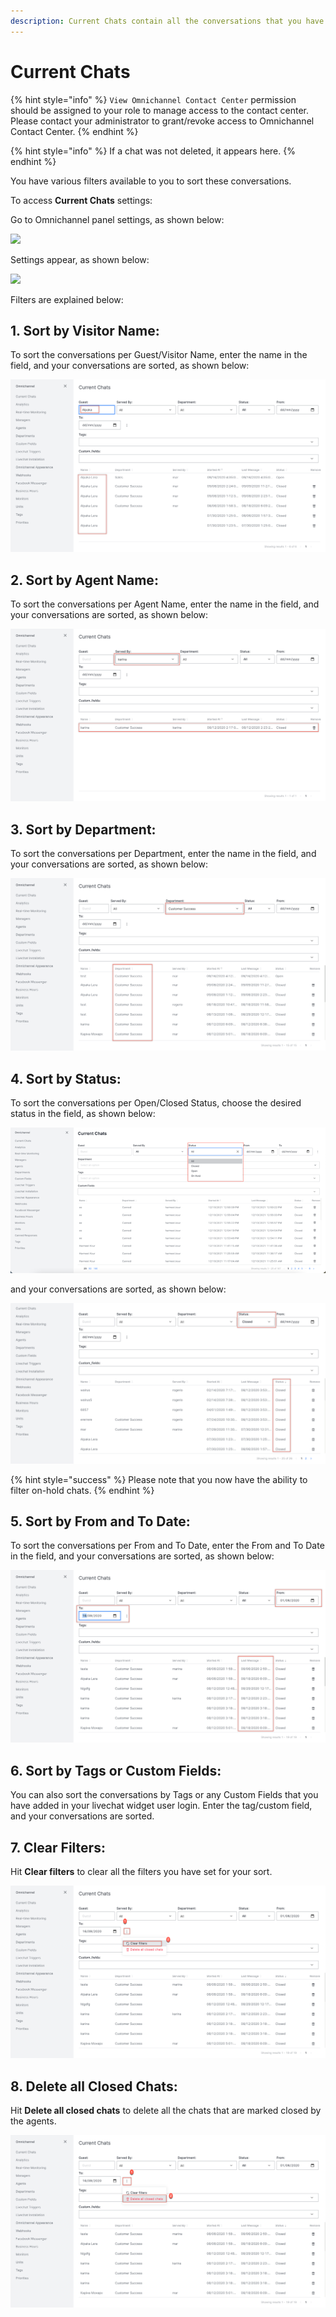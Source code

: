 ```yaml
---
description: Current Chats contain all the conversations that you have received.
---
```


# Current Chats

{% hint style="info" %}
`View Omnichannel Contact Center` permission should be assigned to your role to manage access to the contact center. Please contact your administrator to grant/revoke access to Omnichannel Contact Center.
{% endhint %}

{% hint style="info" %}
If a chat was not deleted, it appears here.
{% endhint %}

You have various filters available to you to sort these conversations.

To access **Current Chats** settings:

Go to Omnichannel panel settings, as shown below:

![](../../.gitbook/assets/2021-12-12\_16-43-07.png)

Settings appear, as shown below:

![](../../.gitbook/assets/2021-12-12\_16-51-49.png)

Filters are explained below:

## 1. Sort by Visitor Name:

To sort the conversations per Guest/Visitor Name, enter the name in the field, and your conversations are sorted, as shown below:

![](<../../.gitbook/assets/2 (3).png>)

## 2. Sort by Agent Name:

To sort the conversations per Agent Name, enter the name in the field, and your conversations are sorted, as shown below:

![](<../../.gitbook/assets/3 (3).png>)

## 3. Sort by Department:

To sort the conversations per Department, enter the name in the field, and your conversations are sorted, as shown below:

![](<../../.gitbook/assets/4 (3).png>)

## 4. Sort by Status:

To sort the conversations per Open/Closed Status, choose the desired status in the field, as shown below:

![](../../.gitbook/assets/purpledevil50550.png)

and your conversations are sorted, as shown below:

![](<../../.gitbook/assets/6 (3).png>)

{% hint style="success" %}
Please note that you now have the ability to filter on-hold chats.
{% endhint %}

## 5. Sort by From and To Date:

To sort the conversations per From and To Date, enter the From and To Date in the field, and your conversations are sorted, as shown below:

![](<../../.gitbook/assets/7 (3).png>)

## 6. Sort by Tags or Custom Fields:

You can also sort the conversations by Tags or any Custom Fields that you have added in your livechat widget user login. Enter the tag/custom field, and your conversations are sorted.

## 7. Clear Filters:

Hit **Clear filters** to clear all the filters you have set for your sort.

![](<../../.gitbook/assets/8 (2).png>)

## 8. Delete all Closed Chats:

Hit **Delete all closed chats** to delete all the chats that are marked closed by the agents.

![](<../../.gitbook/assets/9 (1).png>)
